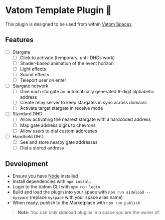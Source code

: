 # Vatom Template Plugin 🔌

This plugin is designed to be used from within [Vatom Spaces](https://vatom.com).

## Features

- [ ] Stargate
  - [ ] Click to activate (temporary, until DHDs work)
  - [ ] Shader-based animation of the event horizon
  - [ ] Light effects
  - [ ] Sound effects
  - [ ] Teleport user on enter
- [ ] Stargate network
  - [ ] Give each stargate an automatically generated 9-digit alphabetic address
  - [ ] Create relay server to keep stargates in sync across domains
  - [ ] Activate target stargate in receive mode
- [ ] Standard DHD
  - [ ] Allow activating the nearest stargate with a hardcoded address
  - [ ] Map gate address digits to chevrons
  - [ ] Allow users to dial custom addresses
- [ ] Handheld DHD
  - [ ] See and store nearby gate addresses
  - [ ] Dial a stored address

## Development

- Ensure you have [Node](https://nodejs.org) installed
- Install dependencies with `npm install`
- Login to the Vatom CLI with `npm run login`
- Build and load the plugin into your space with `npm run sideload -- myspace` (replace `myspace` with your space alias name)
- When ready, publish to the Marketplace with `npm run publish`

> **Note:** You can only sideload plugins in a space you are the owner of.
